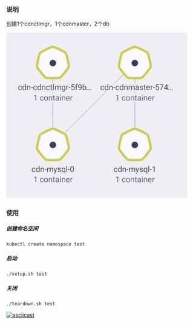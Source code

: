 ### 说明
创建1个cdnctlmgr，1个cdnmaster，2个db

![image](https://raw.githubusercontent.com/512444693/resources/master/kubernetes/1.jpg)

### 使用

##### 创建命名空间
```
kubectl create namespace test
```

##### 启动
```
./setup.sh test
```

##### 关闭
```
./teardown.sh test
```

[![asciicast](https://asciinema.org/a/fqTcKencIALWyky514c48rwb6.png)](https://asciinema.org/a/fqTcKencIALWyky514c48rwb6)

